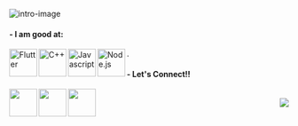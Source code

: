 <!-- ### Hi there 👋-->

![intro-image](https://github.com/jainayu/jainayu/blob/master/images/intro.jpeg)

#### - I am good at:
<img align="left" width="50px" src="https://img.icons8.com/color/2x/flutter.png" title="Flutter" />
<img align="left" width="50px" src="https://img.icons8.com/color/2x/c-plus-plus-logo.png" title="C++"/>
<img align="left" width="50px" src="https://img.icons8.com/color/2x/javascript.png" title="Javascript"/>
<img align="left" width="50px" src="https://img.icons8.com/color/2x/nodejs.png" title="Node.js"/>

.

#### - Let's Connect!!

<a href="https://www.linkedin.com/in/ayush-jain-2401/">
  <img align="left" width="50px" src="https://img.icons8.com/plasticine/2x/linkedin.png" />
</a>
<a href="https://www.facebook.com/aayushjain.smart/">
  <img align="left" width="50px" src="https://img.icons8.com/plasticine/2x/facebook-new.png" />
</a>
<a href = "mailto: ayujain.728@gmail.com">
  <img align="left" width="50px" src="https://img.icons8.com/plasticine/2x/gmail.png" />
</a>
<br>
<img align="right" src="https://rushter.com/counter.svg">

<!--
**jainayu/jainayu** is a ✨ _special_ ✨ repository because its `README.md` (this file) appears on your GitHub profile.

Here are some ideas to get you started:

- 🔭 I’m currently working on ...
- 🌱 I’m currently learning ...
- 👯 I’m looking to collaborate on ...
- 🤔 I’m looking for help with ...
- 💬 Ask me about ...
- 😄 Pronouns: ...
- ⚡ Fun fact: ...
-->


